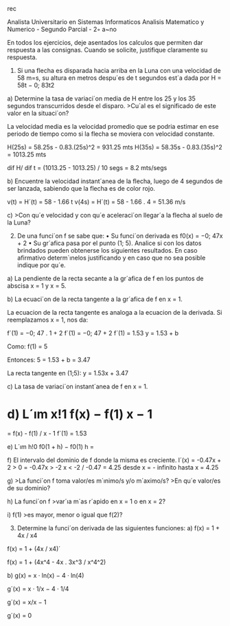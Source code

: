 rec

Analista Universitario en Sistemas Informaticos
Analisis Matematico y Numerico - Segundo Parcial - 2◦ a~no

En todos los ejercicios, deje asentados los calculos que permiten dar respuesta a las consignas. Cuando se solicite, justifique claramente su respuesta.

1) Si una flecha es disparada hacia arriba en la Luna con una velocidad de 58 m=s, su altura en
metros despu´es de t segundos est´a dada por H = 58t − 0; 83t2

a) Determine la tasa de variaci´on media de H entre los 25 y los 35 segundos transcurridos desde el disparo. >Cu´al es el significado de este valor en la situaci´on?

La velocidad media es la velocidad promedio que se podria estimar en ese periodo de tiempo como si la flecha se moviera con velocidad constante.

H(25s) = 58.25s - 0.83.(25s)^2 = 931.25 mts
H(35s) = 58.35s - 0.83.(35s)^2 = 1013.25 mts

dif H/ dif t = (1013.25 -  1013.25) / 10 segs = 8.2 mts/segs

b) Encuentre la velocidad instant´anea de la flecha, luego de 4 segundos de ser lanzada, sabiendo que la flecha es de color rojo.

v(t) = H´(t) = 58 - 1.66 t
v(4s) = H´(t) = 58 - 1.66 . 4 = 51.36 m/s


c) >Con qu´e velocidad y con qu´e aceleraci´on llegar´a la flecha al suelo de la Luna?


2) De una funci´on f se sabe que:
• Su funci´on derivada es f0(x) = −0; 47x + 2
• Su gr´afica pasa por el punto (1; 5).
Analice si con los datos brindados pueden obtenerse los siguientes resultados. En caso afirmativo determ´ınelos justificando y en caso que no sea posible indique por qu´e.

a) La pendiente de la recta secante a la gr´afica de f en los puntos de abscisa x = 1 y x = 5.



b) La ecuaci´on de la recta tangente a la gr´afica de f en x = 1.

La ecuacion de la recta tangente es analoga a la ecuacion de la derivada. Si reemplazamos x = 1, nos da:

f´(1) = −0; 47 . 1 + 2
f´(1) = −0; 47 + 2
f´(1) = 1.53
y = 1.53 + b

Como: f(1) = 5

Entonces: 5 = 1.53 + b = 3.47

La recta tangente en (1;5): y = 1.53x + 3.47




c) La tasa de variaci´on instant´anea de f en x = 1.

d) L´ım x!1
f(x) − f(1)
x − 1
=

= f(x) - f(1) / x - 1 
f´(1) = 1.53

e) L´ım
h!0
f0(1 + h) − f0(1)
h =

f) El intervalo del dominio de f donde la misma es creciente.
l´(x) = -0.47x + 2 > 0
= -0.47x > -2
x < -2 / -0.47 = 4.25
desde x = - infinito hasta x = 4.25

g) >La funci´on f toma valor/es m´ınimo/s y/o m´aximo/s? >En qu´e valor/es de su dominio?

h) La funci´on f >var´ıa m´as r´apido en x = 1 o en x = 2?

i) f(1) >es mayor, menor o igual que f(2)?


3) Determine la funci´on derivada de las siguientes funciones:
a) f(x) = 1 + 4x / x4

f(x) = 1 + (4x / x4)´

f(x) = 1 + (4x^4 - 4x . 3x^3 / x^4^2)

b) g(x) = x · ln(x) − 4 · ln(4)

g´(x) = x · 1/x − 4 · 1/4

g´(x) = x/x − 1

g´(x) = 0